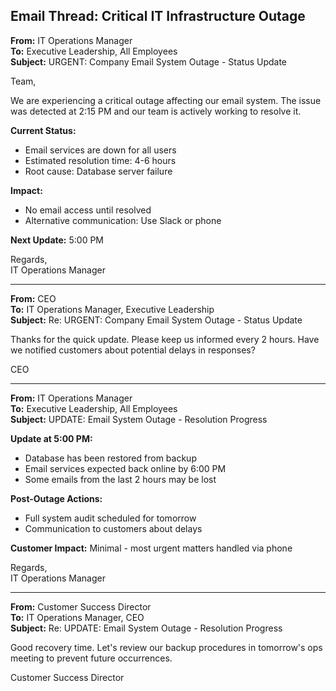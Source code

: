 ## Email Thread: Critical IT Infrastructure Outage

**From:** IT Operations Manager  
**To:** Executive Leadership, All Employees  
**Subject:** URGENT: Company Email System Outage - Status Update  

Team,

We are experiencing a critical outage affecting our email system. The issue was detected at 2:15 PM and our team is actively working to resolve it.

**Current Status:**  
- Email services are down for all users  
- Estimated resolution time: 4-6 hours  
- Root cause: Database server failure  

**Impact:**  
- No email access until resolved  
- Alternative communication: Use Slack or phone  

**Next Update:** 5:00 PM  

Regards,  
IT Operations Manager  

---

**From:** CEO  
**To:** IT Operations Manager, Executive Leadership  
**Subject:** Re: URGENT: Company Email System Outage - Status Update  

Thanks for the quick update. Please keep us informed every 2 hours. Have we notified customers about potential delays in responses?

CEO  

---

**From:** IT Operations Manager  
**To:** Executive Leadership, All Employees  
**Subject:** UPDATE: Email System Outage - Resolution Progress  

**Update at 5:00 PM:**  
- Database has been restored from backup  
- Email services expected back online by 6:00 PM  
- Some emails from the last 2 hours may be lost  

**Post-Outage Actions:**  
- Full system audit scheduled for tomorrow  
- Communication to customers about delays  

**Customer Impact:** Minimal - most urgent matters handled via phone  

Regards,  
IT Operations Manager  

---

**From:** Customer Success Director  
**To:** IT Operations Manager, CEO  
**Subject:** Re: UPDATE: Email System Outage - Resolution Progress  

Good recovery time. Let's review our backup procedures in tomorrow's ops meeting to prevent future occurrences.

Customer Success Director